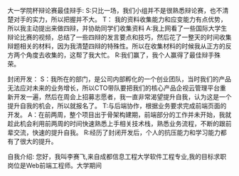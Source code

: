 大一学院杯辩论赛最佳辩手:
S:只比一场，我们小组并不是很熟悉辩论赛，也不清楚对手的实力，所以把握并不大。
T： 我的资料收集能力和应变能力有点优势，所以我主动提出来做四辩，并协助同学们收集资料
A:我上网看了一些国际大学生辩论比赛的视频，总结了一些四辩的发言要点和技巧，然后花了一整天的时间收集辩题相关的材料，因为我清楚四辩的特殊性。所以在收集材料的时候我从正方的反方两个角度去收集的，这帮了我大忙。
R:我们赢了，我个人赢得了最佳辩手殊荣。

封闭开发：
S：我所在的部门，是公司内部孵化的一个创业团队，当时我们的产品无法应对未来的业务增长，所以CTO带队要把我们的核心产品企视云管理平台重新开发一遍，然后在周会上招募志愿者，我一直非常渴望提升自我，认为这是一个提升自我的机会，所以就报名了。
T:与后端协作，根据业务要求完成前端页面的开发。
A：在前两周，整个项目出于骨架构建期，前端部分的工作并未开始，我就趁此机会利用前两周的时间快速熟悉上手相关技术栈，熟悉业务流程，不断的跟前辈交流，快速的提升自我。
R:经历了封闭开发后，个人的抗压能力和学习能力都有了很大的提升。

自我介绍:
您好，我叫李赛飞,来自成都信息工程大学软件工程专业,我的目标求职岗位是Web前端工程师。大学期间
